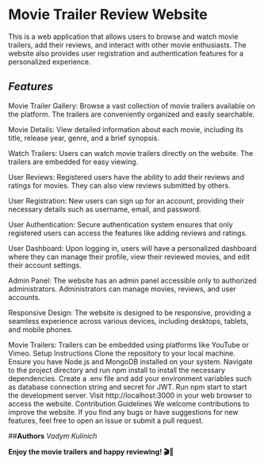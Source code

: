 # **Movie Trailer Review Website**
This is a web application that allows users to browse and watch movie trailers, add their reviews, and interact with other movie enthusiasts. The website also provides user registration and authentication features for a personalized experience.

## *Features*
Movie Trailer Gallery: Browse a vast collection of movie trailers available on the platform. The trailers are conveniently organized and easily searchable.

Movie Details: View detailed information about each movie, including its title, release year, genre, and a brief synopsis.

Watch Trailers: Users can watch movie trailers directly on the website. The trailers are embedded for easy viewing.

User Reviews: Registered users have the ability to add their reviews and ratings for movies. They can also view reviews submitted by others.

User Registration: New users can sign up for an account, providing their necessary details such as username, email, and password.

User Authentication: Secure authentication system ensures that only registered users can access the features like adding reviews and ratings.

User Dashboard: Upon logging in, users will have a personalized dashboard where they can manage their profile, view their reviewed movies, and edit their account settings.

Admin Panel: The website has an admin panel accessible only to authorized administrators. Administrators can manage movies, reviews, and user accounts.

Responsive Design: The website is designed to be responsive, providing a seamless experience across various devices, including desktops, tablets, and mobile phones.

Movie Trailers: Trailers can be embedded using platforms like YouTube or Vimeo.
Setup Instructions
Clone the repository to your local machine.
Ensure you have Node.js and MongoDB installed on your system.
Navigate to the project directory and run npm install to install the necessary dependencies.
Create a .env file and add your environment variables such as database connection string and secret for JWT.
Run npm start to start the development server.
Visit http://localhost:3000 in your web browser to access the website.
Contribution Guidelines
We welcome contributions to improve the website. If you find any bugs or have suggestions for new features, feel free to open an issue or submit a pull request.

##**Authors**
*Vadym Kulinich*

**Enjoy the movie trailers and happy reviewing! 🎬🍿**
